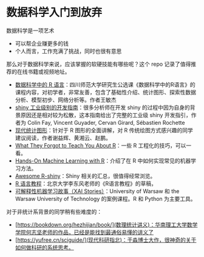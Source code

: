 # 数据科学入门到放弃

数据科学是一项艺术

- 可以帮企业赚更多的钱
- 个人而言，工作充满了挑战，同时也很有意思

那么对于数据科学来说，应该掌握的软硬技能有哪些呢？这个 repo 记录了值得推荐的在线书籍或视频地址。

- [数据科学中的 R 语言](https://bookdown.org/wangminjie/R4DS)：四川师范大学研究生公选课《数据科学中的R语言》的课程内容，对初学者，非常友善，包含了基础性介绍、统计图形、探索性数据分析、模型初步、网络分析等。作者王敏杰
- [shiny 工业级别的开发指南](https://thinkr-open.github.io/building-shiny-apps-workflow/)：很多分析师在开发 shiny 的过程中因为自身的背景原因还是相对较为松散，这本指南给出了完整的工业级 shiny 开发指引，作者为 Colin Fay, Vincent Guyader, Cervan Girard, Sébastien Rochette
- [现代统计图形](https://bookdown.org/xiangyun/msg/)：针对于 R 图形的全面讲解，对 R 传统绘图方式感兴趣的同学建议阅读，作者谢益辉、黄湘云、赵鹏。
- [What They Forgot to Teach You About R](https://rstats.wtf/)：一些 R 工程化的技巧，可以一看。
- [Hands-On Machine Learning with R](https://bradleyboehmke.github.io/HOML/)：介绍了在 R 中如何实现常见的机器学习方法。
- [Awesome R-shiny](https://github.com/grabear/awesome-rshiny)：Shiny 相关的汇总，很值得经常浏览。
- [R 语言教程](https://www.math.pku.edu.cn/teachers/lidf/docs/Rbook/html/_Rbook/)：北京大学李东风老师的《R语言教程》的草稿，
- [可解释性机器学习故事（XAI Stories）](https://pbiecek.github.io/xai_stories/)：University of Warsaw 和 the Warsaw University of Technology 的案例课程。R 和 Python 为主要工具。

对于非统计系背景的同学稍有些难度的：

- [https://bookdown.org/hezhijian/book/](数理统计讲义)：华南理工大学数学学院何志坚老师的作品，已经是能找到最通俗易懂的讲义了
- [https://yufree.cn/sciguide/](现代科研指北)：于淼博士大作，很神奇的关于如何做科研的系统思考。